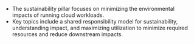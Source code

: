 - The sustainability pillar focuses on minimizing the environmental impacts of running cloud workloads. 
- Key topics include a shared responsibility model for sustainability, understanding impact, and maximizing utilization to minimize required resources and reduce downstream impacts.